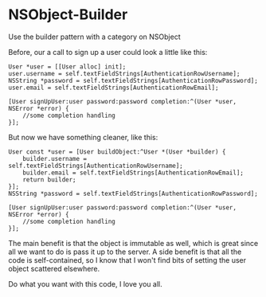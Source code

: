 NSObject-Builder
================

Use the builder pattern with a category on NSObject

Before, our a call to sign up a user could look a little like this:

    User *user = [[User alloc] init];
    user.username = self.textFieldStrings[AuthenticationRowUsername];
    NSString *password = self.textFieldStrings[AuthenticationRowPassword];
    user.email = self.textFieldStrings[AuthenticationRowEmail];

    [User signUpUser:user password:password completion:^(User *user, NSError *error) {
        //some completion handling
    }];

But now we have something cleaner, like this:

    User const *user = [User buildObject:^User *(User *builder) {
        builder.username = self.textFieldStrings[AuthenticationRowUsername];
        builder.email = self.textFieldStrings[AuthenticationRowEmail];
        return builder;
    }];
    NSString *password = self.textFieldStrings[AuthenticationRowPassword];
    
    [User signUpUser:user password:password completion:^(User *user, NSError *error) {
        //some completion handling
    }];


The main benefit is that the object is immutable as well, which is great since all we want to do is pass it up to the server. A side benefit is that all the code is self-contained, so I know that I won't find bits of setting the user object scattered elsewhere.

Do what you want with this code, I love you all.
